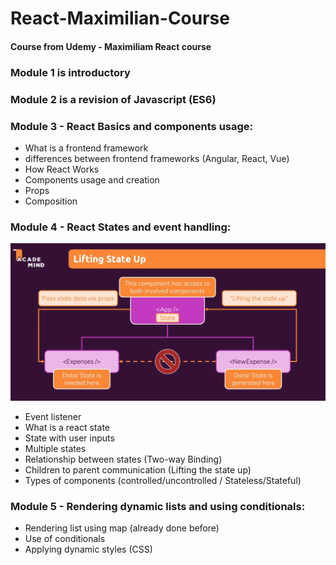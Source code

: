 # React-Maximilian-Course
#### Course from Udemy - Maximiliam React course

### Module 1 is introductory
### Module 2 is a revision of Javascript (ES6)

### Module 3 - React Basics and components usage:
- What is a frontend framework
- differences between frontend frameworks (Angular, React, Vue)
- How React Works
- Components usage and creation
- Props
- Composition

### Module 4 - React States and event handling:

![State Communication](Lifting-state-up.png)

- Event listener
- What is a react state
- State with user inputs
- Multiple states
- Relationship between states (Two-way Binding)
- Children to parent communication (Lifting the state up)
- Types of components (controlled/uncontrolled / Stateless/Stateful)


### Module 5 - Rendering dynamic lists and using conditionals:

- Rendering list using map (already done before)
- Use of conditionals
- Applying dynamic styles (CSS)
